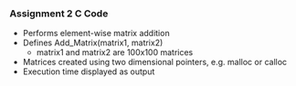 ### Assignment 2 C Code

* Performs element-wise matrix addition
* Defines Add_Matrix(matrix1, matrix2)
	* matrix1 and matrix2 are 100x100 matrices
* Matrices created using two dimensional pointers, e.g. malloc or calloc
* Execution time displayed as output